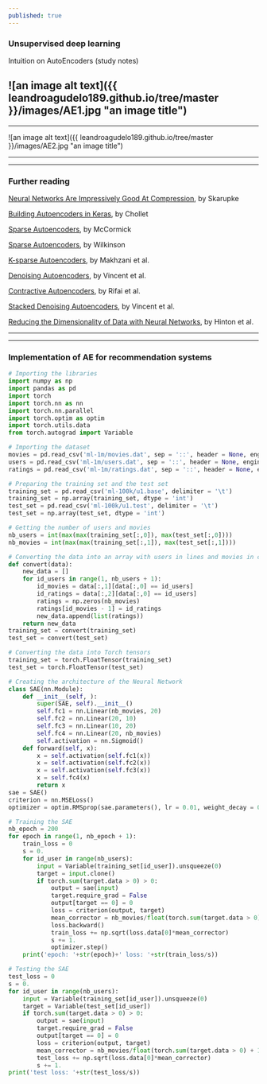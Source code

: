 ```yaml
---
published: true
---
```

### Unsupervised deep learning

Intuition on AutoEncoders (study notes)

![an image alt text]({{ leandroagudelo189.github.io/tree/master }}/images/AE1.jpg "an image title")
----
****

![an image alt text]({{ leandroagudelo189.github.io/tree/master }}/images/AE2.jpg "an image title")

----
****


### Further reading

[Neural Networks Are Impressively Good At Compression](https://probablydance.com/2016/04/30/neural-networks-are-impressively-good-at-compression/), by Skarupke 

[Building Autoencoders in Keras](https://blog.keras.io/building-autoencoders-in-keras.html), by Chollet

[Sparse Autoencoders](http://mccormickml.com/2014/05/30/deep-learning-tutorial-sparse-autoencoder/), by McCormick  

[Sparse Autoencoders](http://www.ericlwilkinson.com/blog/2014/11/19/deep-learning-sparse-autoencoders), by Wilkinson

[K-sparse Autoencoders](https://arxiv.org/pdf/1312.5663.pdf), by Makhzani et al.

[Denoising Autoencoders](http://www.cs.toronto.edu/~larocheh/publications/icml-2008-denoising-autoencoders.pdf), by Vincent et al.

[Contractive Autoencoders](http://machinelearning.wustl.edu/mlpapers/paper_files/ICML2011Rifai_455.pdf), by Rifai et al.

[Stacked Denoising Autoencoders](http://www.jmlr.org/papers/volume11/vincent10a/vincent10a.pdf), by Vincent et al.

[Reducing the Dimensionality of
Data with Neural Networks](https://www.cs.toronto.edu/~hinton/science.pdf), by Hinton et al.

----
****


### Implementation of AE for recommendation systems

```python
# Importing the libraries
import numpy as np
import pandas as pd
import torch
import torch.nn as nn
import torch.nn.parallel
import torch.optim as optim
import torch.utils.data
from torch.autograd import Variable

# Importing the dataset
movies = pd.read_csv('ml-1m/movies.dat', sep = '::', header = None, engine = 'python', encoding = 'latin-1')
users = pd.read_csv('ml-1m/users.dat', sep = '::', header = None, engine = 'python', encoding = 'latin-1')
ratings = pd.read_csv('ml-1m/ratings.dat', sep = '::', header = None, engine = 'python', encoding = 'latin-1')

# Preparing the training set and the test set
training_set = pd.read_csv('ml-100k/u1.base', delimiter = '\t')
training_set = np.array(training_set, dtype = 'int')
test_set = pd.read_csv('ml-100k/u1.test', delimiter = '\t')
test_set = np.array(test_set, dtype = 'int')

# Getting the number of users and movies
nb_users = int(max(max(training_set[:,0]), max(test_set[:,0])))
nb_movies = int(max(max(training_set[:,1]), max(test_set[:,1])))

# Converting the data into an array with users in lines and movies in columns
def convert(data):
    new_data = []
    for id_users in range(1, nb_users + 1):
        id_movies = data[:,1][data[:,0] == id_users]
        id_ratings = data[:,2][data[:,0] == id_users]
        ratings = np.zeros(nb_movies)
        ratings[id_movies - 1] = id_ratings
        new_data.append(list(ratings))
    return new_data
training_set = convert(training_set)
test_set = convert(test_set)

# Converting the data into Torch tensors
training_set = torch.FloatTensor(training_set)
test_set = torch.FloatTensor(test_set)

# Creating the architecture of the Neural Network
class SAE(nn.Module):
    def __init__(self, ):
        super(SAE, self).__init__()
        self.fc1 = nn.Linear(nb_movies, 20)
        self.fc2 = nn.Linear(20, 10)
        self.fc3 = nn.Linear(10, 20)
        self.fc4 = nn.Linear(20, nb_movies)
        self.activation = nn.Sigmoid()
    def forward(self, x):
        x = self.activation(self.fc1(x))
        x = self.activation(self.fc2(x))
        x = self.activation(self.fc3(x))
        x = self.fc4(x)
        return x
sae = SAE()
criterion = nn.MSELoss()
optimizer = optim.RMSprop(sae.parameters(), lr = 0.01, weight_decay = 0.5)

# Training the SAE
nb_epoch = 200
for epoch in range(1, nb_epoch + 1):
    train_loss = 0
    s = 0.
    for id_user in range(nb_users):
        input = Variable(training_set[id_user]).unsqueeze(0)
        target = input.clone()
        if torch.sum(target.data > 0) > 0:
            output = sae(input)
            target.require_grad = False
            output[target == 0] = 0
            loss = criterion(output, target)
            mean_corrector = nb_movies/float(torch.sum(target.data > 0) + 1e-10)
            loss.backward()
            train_loss += np.sqrt(loss.data[0]*mean_corrector)
            s += 1.
            optimizer.step()
    print('epoch: '+str(epoch)+' loss: '+str(train_loss/s))

# Testing the SAE
test_loss = 0
s = 0.
for id_user in range(nb_users):
    input = Variable(training_set[id_user]).unsqueeze(0)
    target = Variable(test_set[id_user])
    if torch.sum(target.data > 0) > 0:
        output = sae(input)
        target.require_grad = False
        output[target == 0] = 0
        loss = criterion(output, target)
        mean_corrector = nb_movies/float(torch.sum(target.data > 0) + 1e-10)
        test_loss += np.sqrt(loss.data[0]*mean_corrector)
        s += 1.
print('test loss: '+str(test_loss/s))
````
